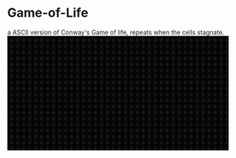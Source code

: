# Game-of-Life
a ASCII version of Conway's Game of life, repeats when the cells stagnate. 
![](https://github.com/ExpMayVary/Game-of-Life/blob/main/gif.gif)
